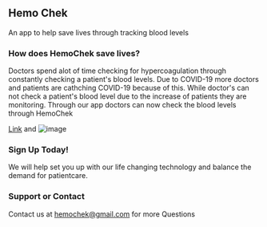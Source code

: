 ## Hemo Chek

An app to help save lives through tracking blood levels

### How does HemoChek save lives?

Doctors spend alot of time checking for hypercoagulation through constantly checking a patient's blood levels. Due to COVID-19 more doctors and patients are cathching COVID-19 because of this. While doctor's can not check a patient's blood level due to the increase of patients they are monitoring. Through our app doctors can now check the blood levels through HemoChek

[Link](url) and ![image](https://user-images.githubusercontent.com/17555707/107127594-270c7900-6885-11eb-8a4f-32b37e1ee4e1.png)

### Sign Up Today!

We will help set you up with our life changing technology and balance the demand for patientcare.

### Support or Contact

Contact us at hemochek@gmail.com for more Questions
